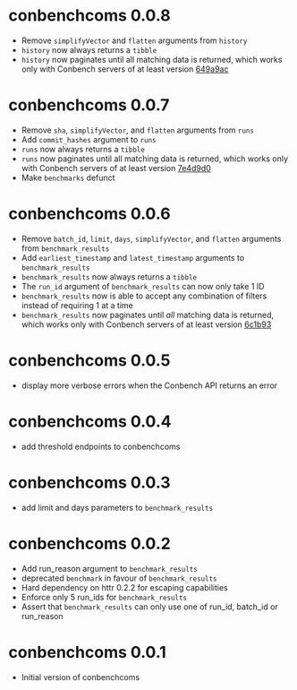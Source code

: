 # conbenchcoms 0.0.8
* Remove `simplifyVector` and `flatten` arguments from `history`
* `history` now always returns a `tibble`
* `history` now paginates until all matching data is returned, which works only with Conbench servers of at least version [649a9ac](https://github.com/conbench/conbench/commit/649a9ac)

# conbenchcoms 0.0.7
* Remove `sha`, `simplifyVector`, and `flatten` arguments from `runs`
* Add `commit_hashes` argument to `runs`
* `runs` now always returns a `tibble`
* `runs` now paginates until all matching data is returned, which works only with Conbench servers of at least version [7e4d9d0](https://github.com/conbench/conbench/commit/7e4d9d0)
* Make `benchmarks` defunct

# conbenchcoms 0.0.6
* Remove `batch_id`, `limit`, `days`, `simplifyVector`, and `flatten` arguments from `benchmark_results`
* Add `earliest_timestamp` and `latest_timestamp` arguments to `benchmark_results`
* `benchmark_results` now always returns a `tibble`
* The `run_id` argument of `benchmark_results` can now only take 1 ID
* `benchmark_results` now is able to accept any combination of filters instead of requiring 1 at a time
* `benchmark_results` now paginates until *all* matching data is returned, which works only with Conbench servers of at least version [6c1b93](https://github.com/conbench/conbench/commit/6c1b93)

# conbenchcoms 0.0.5
* display more verbose errors when the Conbench API returns an error

# conbenchcoms 0.0.4
* add threshold endpoints to conbenchcoms

# conbenchcoms 0.0.3
* add limit and days parameters to `benchmark_results`

# conbenchcoms 0.0.2

* Add run_reason argument to `benchmark_results`
* deprecated `benchmark` in favour of `benchmark_results`
* Hard dependency on httr 0.2.2 for escaping capabilities
* Enforce only 5 run_ids for `benchmark_results`
* Assert that `benchmark_results` can only use one of run_id, batch_id or run_reason

# conbenchcoms 0.0.1

* Initial version of conbenchcoms
